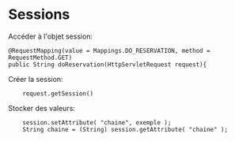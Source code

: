 # Sessions

Accéder à l'objet session:

    @RequestMapping(value = Mappings.DO_RESERVATION, method = RequestMethod.GET)
    public String doReservation(HttpServletRequest request){
    

Créer la session:

        request.getSession()
        
        
Stocker des valeurs:

        session.setAttribute( "chaine", exemple );
        String chaine = (String) session.getAttribute( "chaine" );